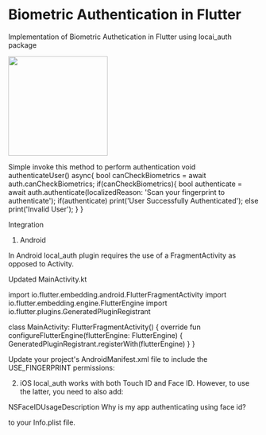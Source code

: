 # Biometric Authentication in Flutter

Implementation of Biometric Authetication in Flutter using locai_auth package

<img src="https://user-images.githubusercontent.com/40181783/130359040-f88c204b-7711-49e4-b6f8-57f32bf09a93.png" width="200">


Simple invoke this method to perform authentication
void authenticateUser() async{
  bool canCheckBiometrics = await auth.canCheckBiometrics;
  if(canCheckBiometrics){
     bool authenticate = await auth.authenticate(localizedReason: 'Scan your fingerprint to authenticate');
     if(authenticate)
        print('User Successfully Authenticated');
     else
        print('Invalid User');
  }
}


Integration

1. Android

In Android local_auth plugin requires the use of a FragmentActivity as opposed to Activity.

Updated MainActivity.kt

import io.flutter.embedding.android.FlutterFragmentActivity
import io.flutter.embedding.engine.FlutterEngine
import io.flutter.plugins.GeneratedPluginRegistrant

class MainActivity: FlutterFragmentActivity() {
    override fun configureFlutterEngine(flutterEngine: FlutterEngine) {
        GeneratedPluginRegistrant.registerWith(flutterEngine)
    }
}

Update your project's AndroidManifest.xml file to include the USE_FINGERPRINT permissions:

<manifest xmlns:android="http://schemas.android.com/apk/res/android"
  package="com.example.app">
  <uses-permission android:name="android.permission.USE_FINGERPRINT"/>
<manifest>
  
  
2. iOS
local_auth works with both Touch ID and Face ID. However, to use the latter, you need to also add:
 
<key>NSFaceIDUsageDescription</key>
<string>Why is my app authenticating using face id?</string>
  
to your Info.plist file.
